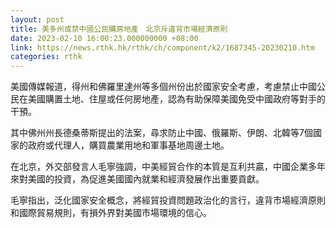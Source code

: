 ```yaml
---
layout: post
title: 美多州或禁中國公民購房地產　北京斥違背市場經濟原則
date: 2023-02-10 16:00:23.000000000 +08:00
link: https://news.rthk.hk/rthk/ch/component/k2/1687345-20230210.htm
categories: rthk
---
```


美國傳媒報道，得州和佛羅里達州等多個州份出於國家安全考慮，考慮禁止中國公民在美國購置土地、住屋或任何房地產，認為有助保障美國免受中國政府等對手的干預。

其中佛州州長德桑蒂斯提出的法案，尋求防止中國、俄羅斯、伊朗、北韓等7個國家的政府或代理人，購買農業用地和軍事基地周邊土地。

在北京，外交部發言人毛寧強調，中美經貿合作的本質是互利共贏，中國企業多年來對美國的投資，為促進美國國內就業和經濟發展作出重要貢獻。

毛寧指出，泛化國家安全概念，將經貿投資問題政治化的言行，違背市場經濟原則和國際貿易規則，有損外界對美國市場環境的信心。
